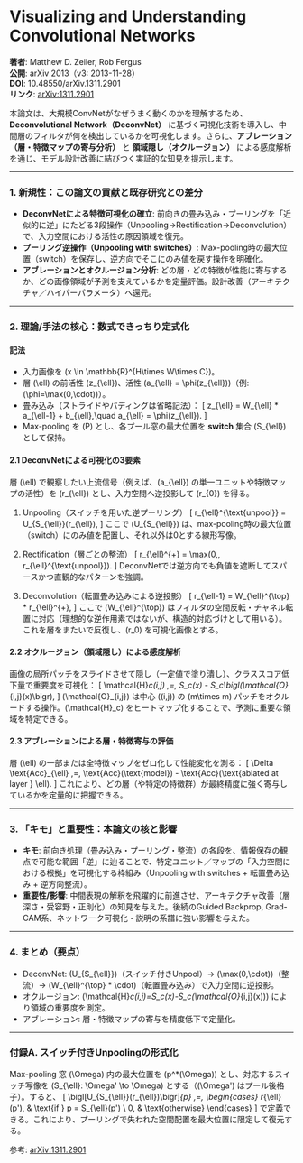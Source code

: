 # Visualizing and Understanding Convolutional Networks

**著者**: Matthew D. Zeiler, Rob Fergus  
**公開**: arXiv 2013（v3: 2013-11-28）  
**DOI**: 10.48550/arXiv.1311.2901  
**リンク**: [arXiv:1311.2901](https://arxiv.org/abs/1311.2901)

本論文は、大規模ConvNetがなぜうまく動くのかを理解するため、**Deconvolutional Network（DeconvNet）** に基づく可視化技術を導入し、中間層のフィルタが何を検出しているかを可視化します。さらに、**アブレーション（層・特徴マップの寄与分析）** と **領域隠し（オクルージョン）** による感度解析を通じ、モデル設計改善に結びつく実証的な知見を提示します。

---

### 1. 新規性：この論文の貢献と既存研究との差分

- **DeconvNetによる特徴可視化の確立**: 前向きの畳み込み・プーリングを「近似的に逆」にたどる3段操作（Unpooling→Rectification→Deconvolution）で、入力空間における活性の原因領域を復元。
- **プーリング逆操作（Unpooling with switches）**: Max-pooling時の最大位置（switch）を保存し、逆方向でそこにのみ値を戻す操作を明確化。
- **アブレーションとオクルージョン分析**: どの層・どの特徴が性能に寄与するか、どの画像領域が予測を支えているかを定量評価。設計改善（アーキテクチャ／ハイパーパラメータ）へ還元。

---

### 2. 理論/手法の核心：数式できっちり定式化

#### 記法
- 入力画像を \(x \in \mathbb{R}^{H\times W\times C}\)。
- 層 \(\ell\) の前活性 \(z_{\ell}\)、活性 \(a_{\ell} = \phi(z_{\ell})\)（例: \(\phi=\max(0,\cdot)\)）。
- 畳み込み（ストライドやパディングは省略記法）：
\[
 z_{\ell} = W_{\ell} * a_{\ell-1} + b_{\ell},\quad a_{\ell} = \phi(z_{\ell}).
\]
- Max-pooling を \(P\) とし、各プール窓の最大位置を **switch** 集合 \(S_{\ell}\) として保持。

#### 2.1 DeconvNetによる可視化の3要素
層 \(\ell\) で観察したい上流信号（例えば、\(a_{\ell}\) の単一ユニットや特徴マップの活性）を \(r_{\ell}\) とし、入力空間へ逆投影して \(r_{0}\) を得る。

1) Unpooling（スイッチを用いた逆プーリング）
\[
 r_{\ell}^{\text{unpool}} = U_{S_{\ell}}(r_{\ell}),
\]
ここで \(U_{S_{\ell}}\) は、max-pooling時の最大位置（switch）にのみ値を配置し、それ以外は0とする線形写像。

2) Rectification（層ごとの整流）
\[
 r_{\ell}^{+} = \max(0,\, r_{\ell}^{\text{unpool}}).
\]
DeconvNetでは逆方向でも負値を遮断してスパースかつ直観的なパターンを強調。

3) Deconvolution（転置畳み込みによる逆投影）
\[
 r_{\ell-1} = W_{\ell}^{\top} * r_{\ell}^{+},
\]
ここで \(W_{\ell}^{\top}\) はフィルタの空間反転・チャネル転置に対応（理想的な逆作用素ではないが、構造的対応づけとして用いる）。これを層をまたいで反復し、\(r_0\) を可視化画像とする。

#### 2.2 オクルージョン（領域隠し）による感度解析
画像の局所パッチをスライドさせて隠し（一定値で塗り潰し）、クラススコア低下量で重要度を可視化：
\[
\mathcal{H}_c(i,j) \,=\, S_c(x) - S_c\bigl(\mathcal{O}_{i,j}(x)\bigr),
\]
\(\mathcal{O}_{i,j}\) は中心 \((i,j)\) の \(m\times m\) パッチをオクルードする操作。\(\mathcal{H}_c\) をヒートマップ化することで、予測に重要な領域を特定できる。

#### 2.3 アブレーションによる層・特徴寄与の評価
層 \(\ell\) の一部または全特徴マップをゼロ化して性能変化を測る：
\[
\Delta \text{Acc}_{\ell} \,=\, \text{Acc}(\text{model}) - \text{Acc}(\text{ablated at layer } \ell).
\]
これにより、どの層（や特定の特徴群）が最終精度に強く寄与しているかを定量的に把握できる。

---

### 3. 「キモ」と重要性：本論文の核と影響
- **キモ**: 前向き処理（畳み込み・プーリング・整流）の各段を、情報保存の観点で可能な範囲「逆」に辿ることで、特定ユニット／マップの「入力空間における根拠」を可視化する枠組み（Unpooling with switches + 転置畳み込み + 逆方向整流）。
- **重要性/影響**: 中間表現の解釈を飛躍的に前進させ、アーキテクチャ改善（層深さ・受容野・正則化）の知見を与えた。後続のGuided Backprop, Grad-CAM系、ネットワーク可視化・説明の系譜に強い影響を与えた。

---

### 4. まとめ（要点）
- DeconvNet: \(U_{S_{\ell}}\)（スイッチ付きUnpool）→ \(\max(0,\cdot)\)（整流）→ \(W_{\ell}^{\top} * \cdot\)（転置畳み込み）で入力空間に逆投影。
- オクルージョン: \(\mathcal{H}_c(i,j)=S_c(x)-S_c(\mathcal{O}_{i,j}(x))\) により領域の重要度を測定。
- アブレーション: 層・特徴マップの寄与を精度低下で定量化。

---

### 付録A. スイッチ付きUnpoolingの形式化
Max-pooling 窓 \(\Omega\) 内の最大位置を \(p^*(\Omega)\) とし、対応するスイッチ写像を \(S_{\ell}: \Omega' \to \Omega\) とする（\(\Omega'\) はプール後格子）。すると、
\[
\bigl[U_{S_{\ell}}(r_{\ell})\bigr]_{p} \,=\, \begin{cases}
 r_{\ell}(p'), & \text{if } p = S_{\ell}(p') \\
 0, & \text{otherwise}
\end{cases}
\]
で定義できる。これにより、プーリングで失われた空間配置を最大位置に限定して復元する。

参考: [arXiv:1311.2901](https://arxiv.org/abs/1311.2901)
